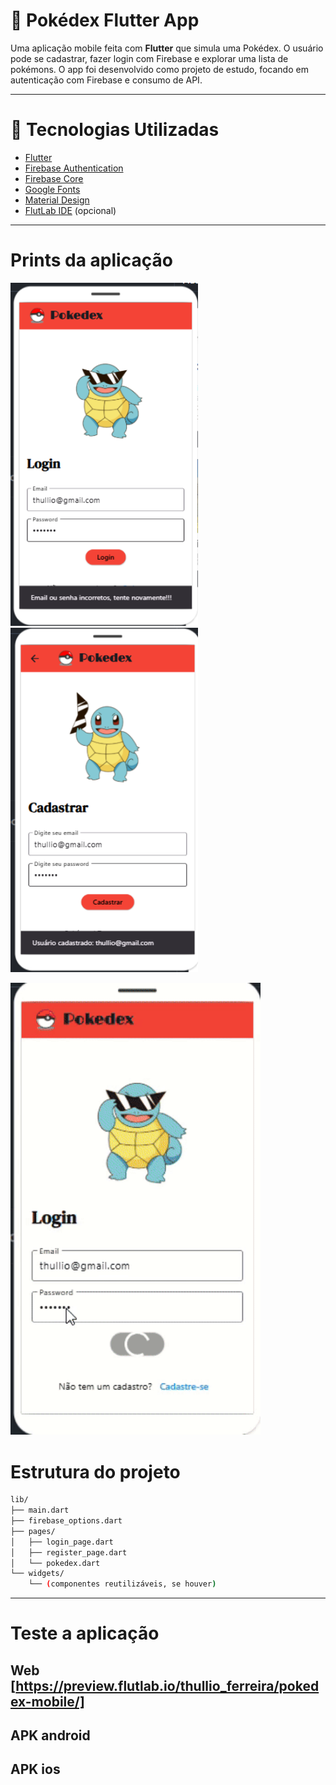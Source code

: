# 📱 Pokédex Flutter App

Uma aplicação mobile feita com **Flutter** que simula uma Pokédex. O usuário pode se cadastrar, fazer login com Firebase e explorar uma lista de pokémons. O app foi desenvolvido como projeto de estudo, focando em autenticação com Firebase e consumo de API.

---

# 🚀 Tecnologias Utilizadas

- [Flutter](https://flutter.dev/)
- [Firebase Authentication](https://firebase.google.com/docs/auth)
- [Firebase Core](https://firebase.google.com/docs/flutter/setup)
- [Google Fonts](https://pub.dev/packages/google_fonts)
- [Material Design](https://m3.material.io/)
- [FlutLab IDE](https://flutlab.io/) (opcional)

---

# Prints da aplicação

<p float="left>
  
  <img src="./assets/tela1.png" width="300"/>
  <img src="./assets/tela3.png" width="300"/>
  <img src="./assets/tela2.png" width="300"/>
</p>
<p float="left">
  <img src="./assets/video.gif" width="400"/>
</p>

# Estrutura do projeto

```bash
lib/
├── main.dart
├── firebase_options.dart
├── pages/
│   ├── login_page.dart
│   ├── register_page.dart
│   └── pokedex.dart
└── widgets/
    └── (componentes reutilizáveis, se houver)
```
---

# Teste a aplicação

## Web [https://preview.flutlab.io/thullio_ferreira/pokedex-mobile/]
## APK android
## APK ios
